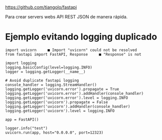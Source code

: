 https://github.com/tiangolo/fastapi

Para crear servers webs API REST JSON de manera rápida.



# Ejemplo evitando logging duplicado
```
import uvicorn     ■ Import "uvicorn" could not be resolved
from fastapi import FastAPI, Response     ■ "Response" is not 

import logging
logging.basicConfig(level=logging.INFO)
logger = logging.getLogger(__name__)

# Avoid duplicate fastapi logging
console_handler = logging.StreamHandler()
logging.getLogger('uvicorn.error').propagate = True
logging.getLogger('uvicorn.error').addHandler(console_handler)
logging.getLogger('uvicorn.error').level = logging.INFO
logging.getLogger('uvicorn').propagate = False
logging.getLogger('uvicorn').addHandler(console_handler)
logging.getLogger('uvicorn').level = logging.INFO

app = FastAPI()

logger.info("test")
uvicorn.run(app, host="0.0.0.0", port=12323)
```

